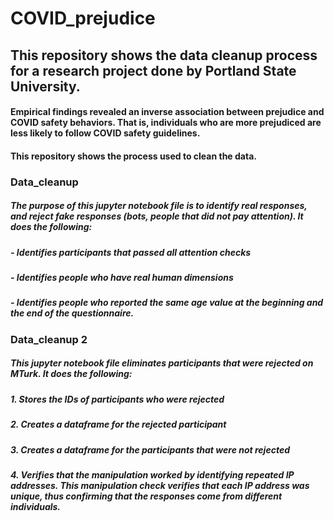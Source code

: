 # COVID_prejudice
## This repository shows the data cleanup process for a research project done by Portland State University.

#### Empirical findings revealed an inverse association between prejudice and COVID safety behaviors. That is, individuals who are more prejudiced are less likely to follow COVID safety guidelines.

#### This repository shows the process used to clean the data.

### Data_cleanup
##### The purpose of this jupyter notebook file is to identify real responses, and reject fake responses (bots, people that did not pay attention). It does the following:
##### - Identifies participants that passed all attention checks
##### - Identifies people who have real human dimensions
##### - Identifies people who reported the same age value at the beginning and the end of the questionnaire.

### Data_cleanup 2
##### This jupyter notebook file eliminates participants that were rejected on MTurk. It does the following:
##### 1. Stores the IDs of participants who were rejected
##### 2. Creates a dataframe for the rejected participant
##### 3. Creates a dataframe for the participants that were not rejected
##### 4. Verifies that the manipulation worked by identifying repeated IP addresses. This manipulation check verifies that each IP address was unique, thus confirming that the responses come from different individuals.
